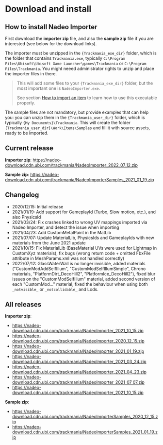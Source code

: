 # Download and install

## How to install Nadeo Importer

First download the **importer zip** file, and also the **sample zip** file if you are interested (see below for the download links).

The importer must be unzipped in the `{Trackmania_exe_dir}` folder, which is the folder that contains `Trackmania.exe`, typically `C:\Program Files\Ubisoft\Ubisoft Game Launcher\games\Trackmania` or `C:\Program Files\Trackmania`.
You might neeed administrator rights to unzip and place the importer files in there.

> This will add some files to your `{Trackmania_exe_dir}` folder, but the most important one is `NadeoImporter.exe`.
> 
> See section [How to import an item] to learn how to use this executable properly.

The sample files are not mandatory, but provide examples that can help you: you can unzip them in the `{Trackmania_user_dir}` folder, which is typically `{My Documents}\Trackmania`.
This will create the folder `{Trackmania_user_dir}\Work\Items\Samples` and fill it with source assets, ready to be imported.


## Current release

**Importer zip**: <https://nadeo-download.cdn.ubi.com/trackmania/NadeoImporter_2022_07_12.zip>

**Sample zip**: <https://nadeo-download.cdn.ubi.com/trackmania/NadeoImporterSamples_2021_01_19.zip>


## Changelog

- 2020/12/15: Initial release
- 2021/01/19: Add support for GameplayId (Turbo, Slow motion, etc.), and also PhysicsId
- 2021/03/24: Fix crashes linked to wrong UV mappings imported via Nadeo Importer, and detect the issue when importing
- 2021/04/23: Add CustomMetalPaint in the MatLib
- 2021/07/07: Update MaterialLib, PhysicsIds and GameplayIds with new materials from the June 2021 update
- 2021/10/15: Fix MaterialLib (BaseMaterial UVs were used for Lightmap in CustomXyz materials), fix bugs (wrong return code + omitted FbxFile attribute in MeshParams.xml was not handled correctly)
- 2022/07/12: GlassWaterWall is no longer invisible, added materials ("CustomModAddSelfIllum", "CustomModSelfIllumSimple", Chrono materials, "PlatformDirt_DecoHill2", "PlatformIce_DecoHill2"), fixed blur issues on the "CustomModSelfIllum" material, added second version of each "CustomMod..." material, fixed the behaviour when using both `_notvisible_` or `_notcollidable_` and Lods.

## All releases

**Importer zip**:

- <https://nadeo-download.cdn.ubi.com/trackmania/NadeoImporter_2021_10_15.zip>
- <https://nadeo-download.cdn.ubi.com/trackmania/NadeoImporter_2020_12_15.zip>
- <https://nadeo-download.cdn.ubi.com/trackmania/NadeoImporter_2021_01_19.zip>
- <https://nadeo-download.cdn.ubi.com/trackmania/NadeoImporter_2021_03_24.zip>
- <https://nadeo-download.cdn.ubi.com/trackmania/NadeoImporter_2021_04_23.zip>
- <https://nadeo-download.cdn.ubi.com/trackmania/NadeoImporter_2021_07_07.zip>
- <https://nadeo-download.cdn.ubi.com/trackmania/NadeoImporter_2021_10_15.zip>

**Sample zip**:

- <https://nadeo-download.cdn.ubi.com/trackmania/NadeoImporterSamples_2020_12_15.zip>
- <https://nadeo-download.cdn.ubi.com/trackmania/NadeoImporterSamples_2021_01_19.zip>


[How to import an item]: ../02-how-to-import-an-item/
